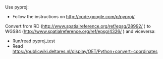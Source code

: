 Use pyproj:

* Follow the instructions on http://code.google.com/p/pyproj/

Convert from RD (http://www.spatialreference.org/ref/epsg/28992/ ) to WGS84 (http://www.spatialreference.org/ref/epsg/4326/ ) and viceversa:

* Run/read pyproj_test
* Read https://publicwiki.deltares.nl/display/OET/Python+convert+coordinates  

